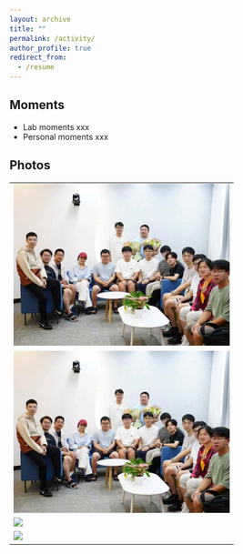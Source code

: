 ```yaml
---
layout: archive
title: ""
permalink: /activity/
author_profile: true
redirect_from:
  - /resume
---
```


Moments
------
* Lab moments xxx  
* Personal moments xxx  

Photos
------

<div>
  <table style="border-collapse: collapse; border: none;">
  <tr><td width="380" style="border: none;">
  <div class="col-sm-5 col-md-4 col-lg-4 col-xl-4 m-auto"><img class="img-pub shadow-pub" src="../images/moment1.png" width="400"></div>
  </td>
  </div>
  </td></tr>
  <tr><td width="380" style="border: none;">
  <div class="col-sm-5 col-md-4 col-lg-4 col-xl-4 m-auto"><img class="img-pub shadow-pub" src="../images/moment1.png" width="400"></div>
  </td>
  </div>
  </td></tr>

  <tr><td width="380" style="border: none;">
  <div class="col-sm-5 col-md-4 col-lg-4 col-xl-4 m-auto"><img class="img-pub shadow-pub" src="../images/moment3.png" width="400"></div>
  </td>
  </div>
  </td></tr>
  <tr><td width="380" style="border: none;">
  <div class="col-sm-5 col-md-4 col-lg-4 col-xl-4 m-auto"><img class="img-pub shadow-pub" src="../images/moment4.png" width="400"></div>
  </td>
  </div>
  </td></tr>
  
  </table>
</div>

